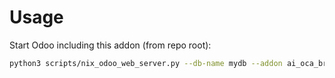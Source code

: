 # Usage

Start Odoo including this addon (from repo root):

```bash
python3 scripts/nix_odoo_web_server.py --db-name mydb --addon ai_oca_bridge
```
